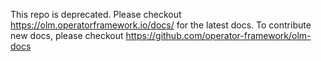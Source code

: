 This repo is deprecated. Please checkout https://olm.operatorframework.io/docs/ for the latest docs.
To contribute new docs, please checkout https://github.com/operator-framework/olm-docs
